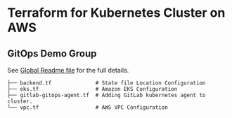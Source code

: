 # Terraform for Kubernetes Cluster on AWS

## GitOps Demo Group
See [Global Readme file](https://gitlab.com/gitops-demo/readme/-/blob/master/README.md) for the full details.

```
├── backend.tf              # State file Location Configuration
├── eks.tf                  # Amazon EKS Configuration
├── gitlab-gitops-agent.tf  # Adding GitLab kubernetes agent to cluster.
└── vpc.tf                  # AWS VPC Configuration
```
